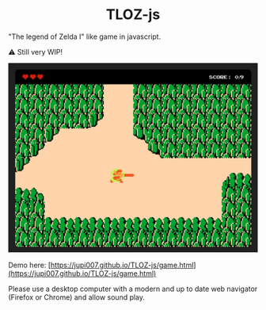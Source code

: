 <h1 align="center">TLOZ-js</h1>

"The legend of Zelda I" like game in javascript.

⚠ Still very WIP!

![Preview of TLOZ-js](screenshot.png)

Demo here: [https://jupi007.github.io/TLOZ-js/game.html](https://jupi007.github.io/TLOZ-js/game.html)

Please use a desktop computer with a modern and up to date web navigator (Firefox or Chrome) and allow sound play.
